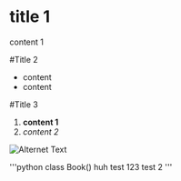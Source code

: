 # title 1
content 1

#Title 2
- content
- content

#Title 3
1. **content 1**
2. *content 2*


![Alternet Text](/path)

'''python
class Book()
    huh test 123
    test 2
'''

